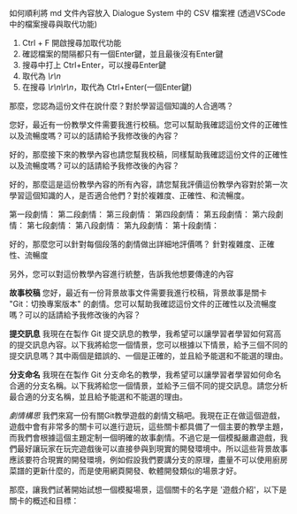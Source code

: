 如何順利將 md 文件內容放入 Dialogue System 中的 CSV 檔案裡 (透過VSCode中的檔案搜尋與取代功能)
1. Ctrl + F 開啟搜尋加取代功能
2. 確認檔案的間隔都只有一個Enter鍵，並且最後沒有Enter鍵
3. 搜尋中打上 Ctrl+Enter，可以搜尋Enter鍵
4. 取代為 *\r\n*
5. 在搜尋 *\r\n\r\n*，取代為 Ctrl+Enter(一個Enter鍵)

那麼，您認為這份文件在說什麼？對於學習這個知識的人合適嗎？

您好，最近有一份教學文件需要我進行校稿。您可以幫助我確認這份文件的正確性以及流暢度嗎？可以的話請給予我修改後的內容？

好的，那麼接下來的教學內容也請您幫我校稿，同樣幫助我確認這份文件的正確性以及流暢度嗎？可以的話請給予我修改後的內容？


好的，那麼這是這份教學內容的所有內容，請您幫我評價這份教學內容對於第一次學習這個知識的人，是否適合他們？對於複雜度、正確性、和流暢度。

第一段劇情：
第二段劇情：
第三段劇情：
第四段劇情：
第五段劇情：
第六段劇情：
第七段劇情：
第八段劇情：
第九段劇情：
第十段劇情：

好的，那麼您可以針對每個段落的劇情做出詳細地評價嗎？
針對複雜度、正確性、流暢度


另外，您可以對這份教學內容進行統整，告訴我他想要傳達的內容

**故事校稿**
您好，最近有一份背景故事文件需要我進行校稿，背景故事是關卡 "Git：切換專案版本" 的劇情。您可以幫助我確認這份文件的正確性以及流暢度嗎？可以的話請給予我修改後的內容？

**提交訊息**
我現在在製作 Git 提交訊息的教學，我希望可以讓學習者學習如何寫高的提交訊息內容。以下我將給您一個情景，您可以根據以下情景，給予三個不同的提交訊息嗎？其中兩個是錯誤的、一個是正確的，並且給予能選和不能選的理由。

**分支命名**
我現在在製作 Git 分支命名的教學，我希望可以讓學習者學習如何命名合適的分支名稱。以下我將給您一個情景，並給予三個不同的提交訊息。請您分析最合適的分支名稱，並且給予能選和不能選的理由。


*劇情構思*
我們來寫一份有關Git教學遊戲的劇情文稿吧。我現在正在做這個遊戲，遊戲中會有非常多的關卡可以進行遊玩，這些關卡都具備了一個主要的教學主題，而我們會根據這個主題定制一個明確的故事劇情。不過它是一個模擬嚴肅遊戲，我們最好讓玩家在玩完遊戲後可以直接參與到現實的開發環境中。所以這些背景故事應該要符合現實的開發環境，例如假設我們要講分支的原理，盡量不可以使用廚房菜譜的更新什麼的，而是使用網頁開發、軟體開發類似的場景才好。

那麼，讓我們試著開始試想一個模擬場景，這個關卡的名字是 '遊戲介紹'，以下是關卡的概述和目標：


